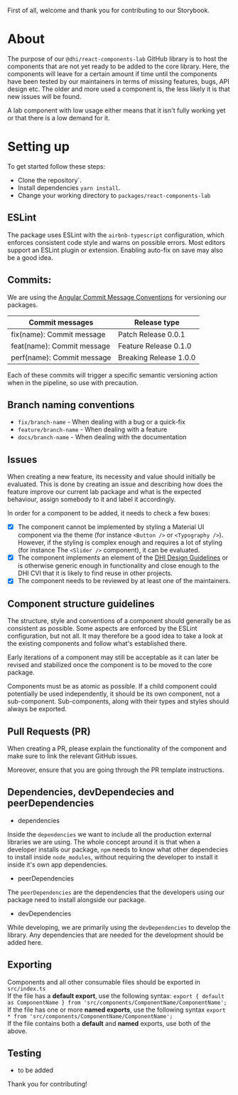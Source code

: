 First of all, welcome and thank you for contributing to our Storybook.

# About

The purpose of our `@dhi/react-components-lab` GitHub library is to host the components that are not yet ready to be added to the core library. Here, the components will leave for a certain amount if time until the components have been tested by our maintainers in terms of missing features, bugs, API design etc. The older and more used a component is, the less likely it is that new issues will be found.

A lab component with low usage either means that it isn't fully working yet or that there is a low demand for it.

# Setting up

To get started follow these steps:

- Clone the repository`.
- Install dependencies `yarn install`.
- Change your working directory to `packages/react-components-lab`

## ESLint

The package uses ESLint with the `airbnb-typescript` configuration, which enforces consistent code style and warns on possible errors.
Most editors support an ESLint plugin or extension. Enabling auto-fix on save may also be a good idea.

## Commits:

We are using the [Angular Commit Message Conventions](https://github.com/angular/angular.js/blob/master/DEVELOPERS.md#-git-commit-guidelines) for versioning our packages.

| Commit messages            | Release type           |
| -------------------------- | ---------------------- |
| fix(name): Commit message  | Patch Release 0.0.1    |
| feat(name): Commit message | Feature Release 0.1.0  |
| perf(name): Commit message | Breaking Release 1.0.0 |

Each of these commits will trigger a specific semantic versioning action when in the pipeline, so use with precaution.

## Branch naming conventions

- `fix/branch-name` - When dealing with a bug or a quick-fix
- `feature/branch-name` - When dealing with a feature
- `docs/branch-name` - When dealing with the documentation

## Issues

When creating a new feature, its necessity and value should initially be evaluated.
This is done by creating an issue and describing how does the feature improve our current lab package and what is the expected behaviour, assign somebody to it and label it accordingly.

In order for a component to be added, it needs to check a few boxes:

* [x] The component cannot be implemented by styling a Material UI component via the theme (for instance `<Button />` or `<Typography />`). However, if the styling is complex enough and requires a lot of styling (for instance The `<Slider />` component), it can be evaluated.
* [x] The component implements an element of the [DHI Design Guidelines](https://www.figma.com/file/pSfX5GNsa6xhKGbi3DWQtn/DHI-Official-Guidelines) or is otherwise generic enough in functionality and close enough to the DHI CVI that it is likely to find reuse in other projects.
* [x] The component needs to be reviewed by at least one of the maintainers.
## Component structure guidelines

The structure, style and conventions of a component should generally be as consistent as possible.
Some aspects are enforced by the ESLint configuration, but not all.
It may therefore be a good idea to take a look at the existing components and follow what's established there.

Early iterations of a component may still be acceptable as it can later be revised and stabilized once the component is to be moved to the core package.

Components must be as atomic as possible. If a child component could potentially be used independently, it should be its own component, not a sub-component.
Sub-components, along with their types and styles should always be exported.

## Pull Requests (PR)

When creating a PR, please explain the functionality of the component and make sure to link the relevant GitHub issues.

Moreover, ensure that you are going through the PR template instructions.

## Dependencies, devDependecies and peerDependencies

- dependencies

Inside the `dependencies` we want to include all the production external libraries we are using. The whole concept around it is that when a developer installs our package, `npm` needs to know what other dependecies to install inside `node_modules`, without requiring the developer to install it inside it's own app dependencies.

- peerDependencies

The `peerDependencies` are the dependencies that the developers using our package need to install alongside our package.

- devDependencies

While developing, we are primarily using the `devDependencies` to develop the library. Any dependencies that are needed for the development should be added here.

## Exporting
Components and all other consumable files should be exported in `src/index.ts`  
If the file has a **default export**, use the following syntax: `export { default as ComponentName } from 'src/components/ComponentName/ComponentName';`  
If the file has one or more **named exports**, use the following syntax `export * from 'src/components/ComponentName/ComponentName';`  
If the file contains both a **default** and **named** exports, use both of the above.  

## Testing

- to be added

Thank you for contributing!
